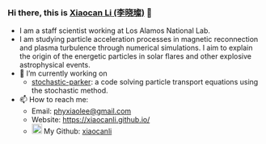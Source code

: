 ### Hi there, this is [Xiaocan Li (李晓璨)](https://xiaocanli.github.io/) 👋
- I am a staff scientist working at Los Alamos National Lab.
- I am studying particle acceleration processes in magnetic reconnection and plasma turbulence through numerical simulations. I aim to explain the origin of the energetic particles in solar flares and other explosive astrophysical events.
- 🌱 I’m currently working on
    * [stochastic-parker](https://github.com/xiaocanli/stochastic-parker): a code solving particle transport equations using the stochastic method.
- 📫 How to reach me:
    * Email: phyxiaolee@gmail.com
    * Website: https://xiaocanli.github.io/
    * <img src="https://cdn.jsdelivr.net/npm/simple-icons@3.0.1/icons/github.svg" width=20px> My Github: [xiaocanli](https://github.com/xiaocanli)


<!--
**xiaocanli/xiaocanli** is a ✨ _special_ ✨ repository because its `README.md` (this file) appears on your GitHub profile.

Here are some ideas to get you started:

- 🔭 I’m currently working on ...
- 🌱 I’m currently learning ...
- 👯 I’m looking to collaborate on ...
- 🤔 I’m looking for help with ...
- 💬 Ask me about ...
- 📫 How to reach me: ...
- 😄 Pronouns: ...
- ⚡ Fun fact: ...
-->

